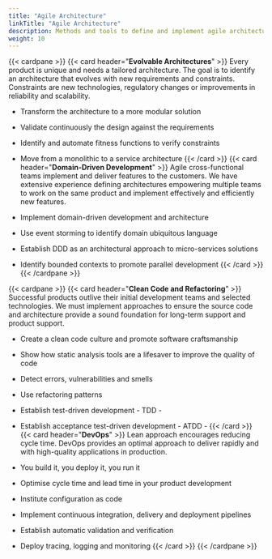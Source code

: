 ```yaml
---
title: "Agile Architecture"
linkTitle: "Agile Architecture"
description: Methods and tools to define and implement agile architecture in software based products
weight: 10
---
```

{{< cardpane >}}
{{< card header="**Evolvable Architectures**" >}}
Every product is unique and needs a tailored architecture.
The goal is to identify an architecture that evolves with new requirements and constraints.
Constraints are new technologies, regulatory changes or improvements in reliability and scalability.

* Transform the architecture to a more modular solution
* Validate continuously the design against the requirements
* Identify and automate fitness functions to verify constraints
* Move from a monolithic to a service architecture
{{< /card >}}
{{< card header="**Domain-Driven Development**" >}}
Agile cross-functional teams implement and deliver features to the customers.
We have extensive experience defining architectures empowering multiple teams to work on the same product and implement effectively and efficiently new features.

* Implement domain-driven development and architecture
* Use event storming to identify domain ubiquitous language
* Establish DDD as an architectural approach to micro-services solutions
* Identify bounded contexts to promote parallel development
{{< /card >}}
{{< /cardpane >}}

{{< cardpane >}}
{{< card header="**Clean Code and Refactoring**" >}}
Successful products outlive their initial development teams and selected technologies.
We must implement approaches to ensure the source code and architecture provide a sound foundation for long-term support and product support.

* Create a clean code culture and promote software craftsmanship
* Show how static analysis tools are a lifesaver to improve the quality of code
* Detect errors, vulnerabilities and smells
* Use refactoring patterns
* Establish test-driven development - TDD -
* Establish acceptance test-driven development -  ATDD -
{{< /card >}}
{{< card header="**DevOps**" >}}
Lean approach encourages reducing cycle time.
DevOps provides an optimal approach to deliver rapidly and with high-quality applications in production.

* You build it, you deploy it, you run it
* Optimise cycle time and lead time in your product development
* Institute configuration as code
* Implement continuous integration, delivery and deployment pipelines
* Establish automatic validation and verification
* Deploy tracing, logging and monitoring
{{< /card >}}
{{< /cardpane >}}
